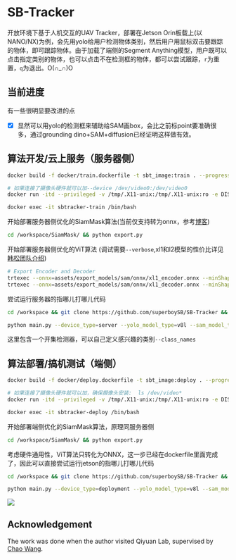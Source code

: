 # SB-Tracker
开放环境下基于人机交互的UAV Tracker，部署在Jetson Orin板载上(以NANO/NX)为例，会先用yolo给用户检测物体类别，然后用户用鼠标双击要跟踪的物体，即可跟踪物体。由于加载了端侧的Segment Anything模型，用户既可以点击指定类别的物体，也可以点击不在检测框的物体，都可以尝试跟踪，`r`为重置，`q`为退出。O(∩_∩)O

## 当前进度
有一些很明显要改进的点
- [X] 显然可以用yolo的检测框来辅助给SAM画box，会比之前标point要准确很多，通过grounding dino+SAM+diffusion已经证明这样做有效。

## 算法开发/云上服务（服务器侧）
```sh
docker build -f docker/train.dockerfile -t sbt_image:train . --progress=plain --no-cache=false

# 如果连接了摄像头硬件就可以加--device /dev/video0:/dev/video0 
docker run -itd --privileged -v /tmp/.X11-unix:/tmp/.X11-unix:ro -e DISPLAY=$DISPLAY --runtime=nvidia --network=host --ipc host --name=sbtracker-train sbt_image:train /bin/bash

docker exec -it sbtracker-train /bin/bash
```
开始部署服务器侧优化的SiamMask算法(当前仅支持转为onnx，参考[博客](https://vjraj.dev/blog/siammask_onnx_export/))
```sh
cd /workspace/SiamMask/ && python export.py
```
开始部署服务器侧优化的ViT算法 (调试需要`--verbose`,xl1和l2模型的性价比详见[韩松团队介绍](https://github.com/mit-han-lab/efficientvit/blob/master/applications/sam.md))
```sh
# Export Encoder and Decoder
trtexec --onnx=assets/export_models/sam/onnx/xl1_encoder.onnx --minShapes=input_image:1x3x1024x1024 --optShapes=input_image:4x3x1024x1024 --maxShapes=input_image:4x3x1024x1024 --saveEngine=assets/export_models/sam/tensorrt/xl1_encoder.engine && \
trtexec --onnx=assets/export_models/sam/onnx/xl1_decoder.onnx --minShapes=point_coords:1x1x2,point_labels:1x1 --optShapes=point_coords:16x2x2,point_labels:16x2 --maxShapes=point_coords:16x2x2,point_labels:16x2 --fp16 --saveEngine=assets/export_models/sam/tensorrt/xl1_decoder.engine
```
尝试运行服务器的指哪儿打哪儿代码
```sh
cd /workspace && git clone https://github.com/superboySB/SB-Tracker && cd SB-Tracker

python main.py --device_type=server --yolo_model_type=v8l --sam_model_type=xl1 --class_names="red box,green pencil,white box"
```
这里包含一个开集检测器，可以自己定义感兴趣的类别`--class_names`


## 算法部署/搞机测试（端侧）
```sh
docker build -f docker/deploy.dockerfile -t sbt_image:deploy . --progress=plain

# 如果连接了摄像头硬件就可以加，确保摄像头安装:  ls /dev/video*
docker run -itd --privileged -v /tmp/.X11-unix:/tmp/.X11-unix:ro -e DISPLAY=$DISPLAY --runtime=nvidia --device /dev/video0:/dev/video0 --device /dev/snd --device /dev/bus/usb --network=host --ipc host --name=sbtracker-deploy sbt_image:deploy /bin/bash

docker exec -it sbtracker-deploy /bin/bash
```
开始部署端侧优化的SiamMask算法，原理同服务器侧
```sh
cd /workspace/SiamMask/ && python export.py
```
考虑硬件通用性，ViT算法只转化为ONNX，这一步已经在dockerfile里面完成了，因此可以直接尝试运行jetson的指哪儿打哪儿代码
```sh
cd /workspace && git clone https://github.com/superboySB/SB-Tracker && cd SB-Tracker

python main.py --device_type=deployment --yolo_model_type=v8l --sam_model_type=l2 --class_names="red box,green pencil,white box"
```
![](assets/demo.gif)

## Acknowledgement
The work was done when the author visited Qiyuan Lab, supervised by [Chao Wang](https://scholar.google.com/citations?user=qmDGt-kAAAAJ&hl=zh-CN).